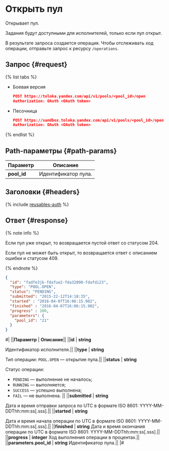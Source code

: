 # Открыть пул

Открывает пул.

Задания будут доступными для исполнителей, только если пул открыт.

В результате запроса создается операция. Чтобы отслеживать ход операции, отправьте запрос к ресурсу `/operations`.

## Запрос {#request}

{% list tabs %}

- Боевая версия

  ```json
  POST https://toloka.yandex.com/api/v1/pools/<pool_id>/open
  Authorization: OAuth <OAuth token>
  ```

- Песочница

  ```json
  POST https://sandbox.toloka.yandex.com/api/v1/pools/<pool_id>/open
  Authorization: OAuth <OAuth token>
  ```
{% endlist %}

## Path-параметры {#path-params}

Параметр | Описание
----- | -----
**pool_id** | Идентификатор пула.


## Заголовки {#headers}

{% include [reusables-auth](../_includes/reusables/id-reusables/auth.md) %}


## Ответ {#response}

{% note info %}

Если пул уже открыт, то возвращается пустой ответ со статусом 204.

Если пул не может быть открыт, то возвращается ответ с описанием ошибки и статусом 409.

{% endnote %}


```json
{
  "id": "fadfe3jk-fdafue2-fda32890-fdafdi23",
  "type": "POOL.OPEN",
  "status": "PENDING",
  "submitted": "2015-22-12T14:18:35",
  "started" : "2016-04-07T16:06:15.902",
  "finished" : "2016-04-07T16:06:15.902",
  "progress" : 100,
  "parameters": {
    "pool_id": "21"
  }
}
```
#|
||**Параметр** | **Описание**||
||**id** | **string**

Идентификатор исполнителя.||
||**type** | **string**

Тип операции: `POOL.OPEN` — открытие пула.||
||**status** | **string**

Статус операции:
- `PENDING` — выполнение не началось;
- `RUNNING` — выполняется;
- `SUCCESS` — успешно выполнена;
- `FAIL` — не выполнена.
||
||**submitted** | **string**

Дата и время отправки запроса по UTC в формате ISO 8601: YYYY-MM-DDThh:mm:ss[.sss].||
||**started** | **string**

Дата и время начала операции по UTC в формате ISO 8601: YYYY-MM-DDThh:mm:ss[.sss].||
||**finished** | **string**
Дата и время окончания операции по UTC в формате ISO 8601: YYYY-MM-DDThh:mm:ss[.sss].||
||**progress** | **integer**
Ход выполнения операции в процентах.||
||**parameters.pool_id** | **string**
Идентификатор пула.||
|#

